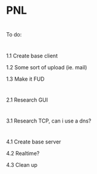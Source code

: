 # PNL
# 

To do:

#

1.1 Create base client

1.2 Some sort of upload (ie. mail)

1.3 Make it FUD

#

2.1 Research GUI

#

3.1 Research TCP, can i use a dns?

#

4.1 Create base server

4.2 Realtime?

4.3 Clean up

